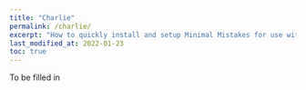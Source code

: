 ```yaml
---
title: "Charlie"
permalink: /charlie/
excerpt: "How to quickly install and setup Minimal Mistakes for use with GitHub Pages."
last_modified_at: 2022-01-23
toc: true
---
```


[//]: # (margin:top right bottom left)

To be filled in